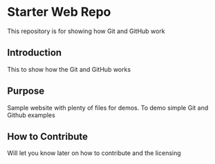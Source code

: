 # Starter Web Repo

This repository is for showing how Git and GitHub work

## Introduction
This to show how the Git and GitHub works

## Purpose

Sample website with plenty of files for demos.  To demo simple Git and Github examples

## How to Contribute
Will let you know later on how to contribute and the licensing